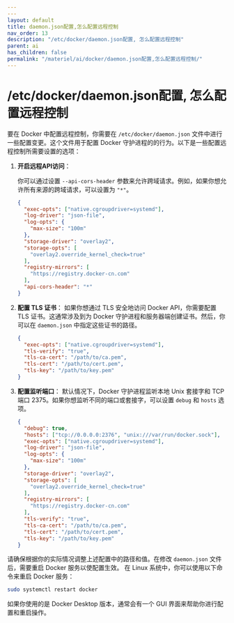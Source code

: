 ```yaml
---
---
layout: default
title: daemon.json配置,怎么配置远程控制
nav_order: 13
description: "/etc/docker/daemon.json配置, 怎么配置远程控制"
parent: ai
has_children: false
permalink: "/materiel/ai/docker/daemon.json配置,怎么配置远程控制/"
---
```


# /etc/docker/daemon.json配置, 怎么配置远程控制

要在 Docker 中配置远程控制，你需要在 `/etc/docker/daemon.json` 文件中进行一些配置变更。这个文件用于配置 Docker 守护进程的的行为。以下是一些配置远程控制所需要设置的选项：

1. **开启远程API访问**：

   你可以通过设置 `--api-cors-header` 参数来允许跨域请求。例如，如果你想允许所有来源的跨域请求，可以设置为 `"*"`。

   ```json
   {
     "exec-opts": ["native.cgroupdriver=systemd"],
     "log-driver": "json-file",
     "log-opts": {
       "max-size": "100m"
     },
     "storage-driver": "overlay2",
     "storage-opts": [
       "overlay2.override_kernel_check=true"
     ],
     "registry-mirrors": [
       "https://registry.docker-cn.com"
     ],
     "api-cors-header": "*"
   }
   ```

2. **配置 TLS 证书**：
   如果你想通过 TLS 安全地访问 Docker API，你需要配置 TLS 证书。这通常涉及到为 Docker 守护进程和服务器端创建证书。然后，你可以在 `daemon.json` 中指定这些证书的路径。

   ```json
   {
     "exec-opts": ["native.cgroupdriver=systemd"],
     "tls-verify": "true",
     "tls-ca-cert": "/path/to/ca.pem",
     "tls-cert": "/path/to/cert.pem",
     "tls-key": "/path/to/key.pem"
   }
   ```

3. **配置监听端口**：
   默认情况下，Docker 守护进程监听本地 Unix 套接字和 TCP 端口 2375。如果你想监听不同的端口或套接字，可以设置 `debug` 和 `hosts` 选项。

   ```json
   {
     "debug": true,
     "hosts": ["tcp://0.0.0.0:2376", "unix:///var/run/docker.sock"],
     "exec-opts": ["native.cgroupdriver=systemd"],
     "log-driver": "json-file",
     "log-opts": {
       "max-size": "100m"
     },
     "storage-driver": "overlay2",
     "storage-opts": [
       "overlay2.override_kernel_check=true"
     ],
     "registry-mirrors": [
       "https://registry.docker-cn.com"
     ],
     "tls-verify": "true",
     "tls-ca-cert": "/path/to/ca.pem",
     "tls-cert": "/path/to/cert.pem",
     "tls-key": "/path/to/key.pem"
   }
   ```

请确保根据你的实际情况调整上述配置中的路径和值。在修改 `daemon.json` 文件后，需要重启 Docker 服务以使配置生效。
在 Linux 系统中，你可以使用以下命令来重启 Docker 服务：

```bash
sudo systemctl restart docker
```

如果你使用的是 Docker Desktop 版本，通常会有一个 GUI 界面来帮助你进行配置和重启操作。
